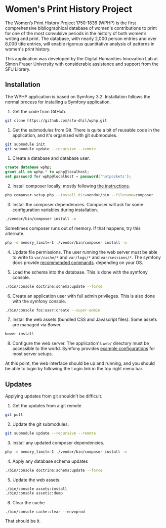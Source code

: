 Women's Print History Project
====

The Women’s Print History Project 1750-1836 (WPHP) is the first comprehensive
bibliographical database of women's contributions to print for one of the most
convulsive periods in the history of both women’s writing and print. The
database, with nearly 2,000 person entries and over 8,000 title entries, will
enable rigorous quantitative analysis of patterns in women's print history.

This application was developed by the Digital Humanities Innovation Lab at
Simon Fraser University with considerable assistance and support from the SFU
Library.

Installation
----

The WPHP application is based on Symfony 3.2. Installation follows the normal
process for installing a Symfony application.

1. Get the code from GitHub.

  ```bash
  git clone https://github.com/sfu-dhil/wphp.git
  ```

1. Get the submodules from Git. There is quite a bit of reusable code in the
application, and it's organized with git submodules.

  ```bash
  git submodule init
  git submodule update --recursive --remote
  ```

1. Create a database and database user.

  ```sql
  create database wphp;
  grant all on wphp.* to wphp@localhost;
  set password for wphp@localhost = password('hotpockets');
  ```

2. Install composer locally, mostly
  following [the instructions](https://getcomposer.org/download/).

  ```bash
  php composer-setup.php --install-dir=vendor/bin --filename=composer
  ```

3. Install the composer dependencies. Composer will ask for some
   configuration variables during installation.

  ```bash
  ./vendor/bin/composer install -o
  ```

  Sometimes composer runs out of memory. If that happens, try this alternate.

  ```bash
  php -d memory_limit=-1 ./vendor/bin/composer install -o
  ```

4. Update file permissions. The user running the web server must
  be able to write to `var/cache/*` and `var/logs/*` and `var/sessions/*`. The symfony
  docs provide [recommended commands](http://symfony.com/doc/current/setup/file_permissions.html).
  depending on your OS.

5. Load the schema into the database. This is done with the
  symfony console.

  ```bash
  ./bin/console doctrine:schema:update --force
  ```

6. Create an application user with full admin privileges. This is also done
  with the symfony console.

  ```bash
  ./bin/console fos:user:create --super-admin  
  ```

7. Install the web assets (bundled CSS and Javascript files). Some assets are managed via Bower.

  ```bash
  bower install
  ```

8. Configure the web server. The application's `web/` directory must
  be accessible to the world. Symfony
  provides [example configurations](http://symfony.com/doc/current/setup/web_server_configuration.html)
  for most server setups.

At this point, the web interface should be up and running, and you should
be able to login by following the Login link in the top right menu bar.

Updates
----

Applying updates from git shouldn't be difficult.

1. Get the updates from a git remote

  ```bash
  git pull
  ```

2. Update the git submodules.

  ```bash
  git submodule update --recursive --remote
  ```

3. Install any updated composer dependencies.

  ```bash
  php -d memory_limit=-1 ./vendor/bin/composer install -o
  ```

4. Apply any database schema updates

  ```bash
  ./bin/console doctrine:schema:update --force
  ```

5. Update the web assets.

  ```bash
  ./bin/console assets:install
  ./bin/console assetic:dump
  ```

6. Clear the cache 

  ```
  ./bin/console cache:clear --env=prod
  ```

That should be it.
